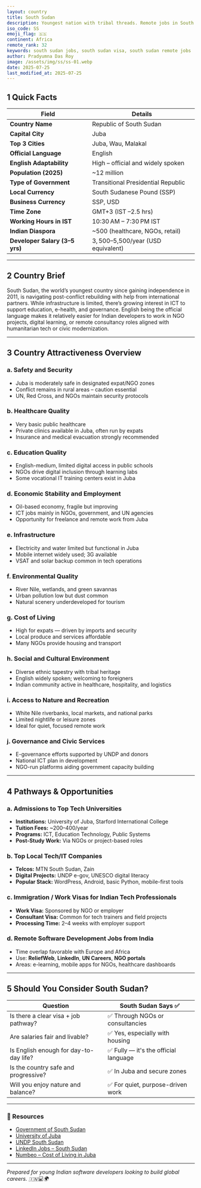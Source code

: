 ```yaml
---
layout: country
title: South Sudan
description: Youngest nation with tribal threads. Remote jobs in South Sudan. Trilp AI curated info. Indians in South Sudan.
iso_code: SS
emoji_flag: 🇸🇸
continent: Africa
remote_rank: 32
keywords: south sudan jobs, south sudan visa, south sudan remote jobs
author: Pradyumna Das Roy
image: /assets/img/ss/ss-01.webp
date: 2025-07-25
last_modified_at: 2025-07-25
---
```


## 1 Quick Facts

| Field                          | Details                             |
| ------------------------------ | ----------------------------------- |
| **Country Name**               | Republic of South Sudan             |
| **Capital City**               | Juba                                |
| **Top 3 Cities**               | Juba, Wau, Malakal                  |
| **Official Language**          | English                             |
| **English Adaptability**       | High – official and widely spoken   |
| **Population (2025)**          | ~12 million                         |
| **Type of Government**         | Transitional Presidential Republic  |
| **Local Currency**             | South Sudanese Pound (SSP)          |
| **Business Currency**          | SSP, USD                            |
| **Time Zone**                  | GMT+3 (IST –2.5 hrs)                |
| **Working Hours in IST**       | 10:30 AM – 7:30 PM IST              |
| **Indian Diaspora**            | ~500 (healthcare, NGOs, retail)     |
| **Developer Salary (3–5 yrs)** | $3,500–$5,500/year (USD equivalent) |

---

## 2 Country Brief

South Sudan, the world’s youngest country since gaining independence in 2011, is navigating post-conflict rebuilding with help from international partners. While infrastructure is limited, there’s growing interest in ICT to support education, e-health, and governance. English being the official language makes it relatively easier for Indian developers to work in NGO projects, digital learning, or remote consultancy roles aligned with humanitarian tech or civic modernization.

---

## 3 Country Attractiveness Overview

### a. Safety and Security

- Juba is moderately safe in designated expat/NGO zones
- Conflict remains in rural areas – caution essential
- UN, Red Cross, and NGOs maintain security protocols

### b. Healthcare Quality

- Very basic public healthcare
- Private clinics available in Juba, often run by expats
- Insurance and medical evacuation strongly recommended

### c. Education Quality

- English-medium, limited digital access in public schools
- NGOs drive digital inclusion through learning labs
- Some vocational IT training centers exist in Juba

### d. Economic Stability and Employment

- Oil-based economy, fragile but improving
- ICT jobs mainly in NGOs, government, and UN agencies
- Opportunity for freelance and remote work from Juba

### e. Infrastructure

- Electricity and water limited but functional in Juba
- Mobile internet widely used; 3G available
- VSAT and solar backup common in tech operations

### f. Environmental Quality

- River Nile, wetlands, and green savannas
- Urban pollution low but dust common
- Natural scenery underdeveloped for tourism

### g. Cost of Living

- High for expats — driven by imports and security
- Local produce and services affordable
- Many NGOs provide housing and transport

### h. Social and Cultural Environment

- Diverse ethnic tapestry with tribal heritage
- English widely spoken; welcoming to foreigners
- Indian community active in healthcare, hospitality, and logistics

### i. Access to Nature and Recreation

- White Nile riverbanks, local markets, and national parks
- Limited nightlife or leisure zones
- Ideal for quiet, focused remote work

### j. Governance and Civic Services

- E-governance efforts supported by UNDP and donors
- National ICT plan in development
- NGO-run platforms aiding government capacity building

---

## 4 Pathways & Opportunities

### a. Admissions to Top Tech Universities

- **Institutions:** University of Juba, Starford International College
- **Tuition Fees:** ~$200–$400/year
- **Programs:** ICT, Education Technology, Public Systems
- **Post-Study Work:** Via NGOs or project-based roles

### b. Top Local Tech/IT Companies

- **Telcos:** MTN South Sudan, Zain
- **Digital Projects:** UNDP e-gov, UNESCO digital literacy
- **Popular Stack:** WordPress, Android, basic Python, mobile-first tools

### c. Immigration / Work Visas for Indian Tech Professionals

- **Work Visa:** Sponsored by NGO or employer
- **Consultant Visa:** Common for tech trainers and field projects
- **Processing Time:** 2–4 weeks with employer support

### d. Remote Software Development Jobs from India

- Time overlap favorable with Europe and Africa
- Use: **ReliefWeb**, **LinkedIn**, **UN Careers**, **NGO portals**
- Areas: e-learning, mobile apps for NGOs, healthcare dashboards

---

## 5 Should You Consider South Sudan?

| Question                               | South Sudan Says ✅                   |
| -------------------------------------- | ------------------------------------- |
| Is there a clear visa + job pathway?   | ✅ Through NGOs or consultancies      |
| Are salaries fair and livable?         | ✅ Yes, especially with housing       |
| Is English enough for day-to-day life? | ✅ Fully — it's the official language |
| Is the country safe and progressive?   | ✅ In Juba and secure zones           |
| Will you enjoy nature and balance?     | ✅ For quiet, purpose-driven work     |

---

### 🔗 Resources

- [Government of South Sudan](https://www.goss.org/)
- [University of Juba](https://www.uoj.edu.ss/)
- [UNDP South Sudan](https://www.undp.org/south-sudan)
- [LinkedIn Jobs – South Sudan](https://www.linkedin.com/jobs/search/?location=South%20Sudan)
- [Numbeo – Cost of Living in Juba](https://www.numbeo.com/cost-of-living/in/Juba)

---

_Prepared for young Indian software developers looking to build global careers. 🇮🇳💻🌍_
